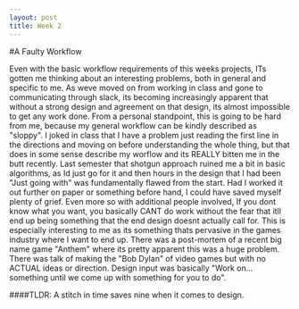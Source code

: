 ```yaml
---
layout: post
title: Week 2
---
```


#A Faulty Workflow

Even with the basic workflow requirements of this weeks projects,  ITs gotten me thinking about an interesting problems, both in general and specific to me.  As weve moved on from working in class and gone to communicating through slack, its becoming increasingly apparent that without a strong design and agreement on that design, its almost impossible to get any work done.  From a personal standpoint, this is going to be hard from me, because my general workflow can be kindly described as "sloppy".  I joked in class that I have a problem just reading the first line in the directions and moving on before understanding the whole thing, but that does in some sense describe my worflow and its REALLY bitten me in the butt recently.  Last semester that shotgun approach ruined me a bit in basic algorithms, as Id just go for it and then hours in the design that I had been "Just going with" was fundamentally flawed from the start.  Had I worked it out further on paper or something before hand, I could have saved myself plenty of grief.  Even more so with additional people involved, If you dont know what you want, you basically CANT do work without the fear that itll end up being something that the end design doesnt actually call for.  This is especially interesting to me as its something thats pervasive in the games industry where I want to end up.  There was a post-mortem of a recent big name game "Anthem" where its pretty apparent this was a huge problem.  There was talk of making the "Bob Dylan" of video games but with no ACTUAL ideas or direction.  Design input was basically "Work on... something until we come up with something for you to do".  

####TLDR: A stitch in time saves nine when it comes to design.

